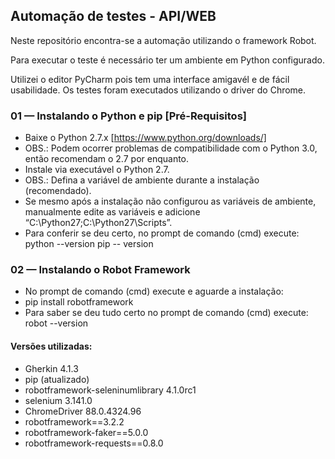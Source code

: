 ## Automação de testes - API/WEB

Neste repositório encontra-se a automação utilizando o framework Robot.

Para executar o teste é necessário ter um ambiente em Python configurado.

Utilizei o editor PyCharm pois tem uma interface amigavél e de fácil usabilidade.
Os testes foram executados utilizando o driver do Chrome.

### 01 — Instalando o Python e pip [Pré-Requisitos]
- Baixe o Python 2.7.x [https://www.python.org/downloads/] 
- OBS.: Podem ocorrer problemas de compatibilidade com o Python 3.0, então recomendam o 2.7 por enquanto.
- Instale via executável o Python 2.7. 
- OBS.: Defina a variável de ambiente durante a instalação (recomendado).
- Se mesmo após a instalação não configurou as variáveis de ambiente, manualmente edite as variáveis e adicione “C:\Python27\;C:\Python27\Scripts”.
- Para conferir se deu certo, no prompt de comando (cmd) execute:
python --version
pip -- version
### 02 — Instalando o Robot Framework
- No prompt de comando (cmd) execute e aguarde a instalação:
- pip install robotframework
- Para saber se deu tudo certo no prompt de comando (cmd) execute:
robot --version

#### Versões utilizadas:

- Gherkin 4.1.3
- pip (atualizado)
- robotframework-seleninumlibrary 4.1.0rc1
- selenium 3.141.0
- ChromeDriver 88.0.4324.96
- robotframework==3.2.2
- robotframework-faker==5.0.0
- robotframework-requests==0.8.0
